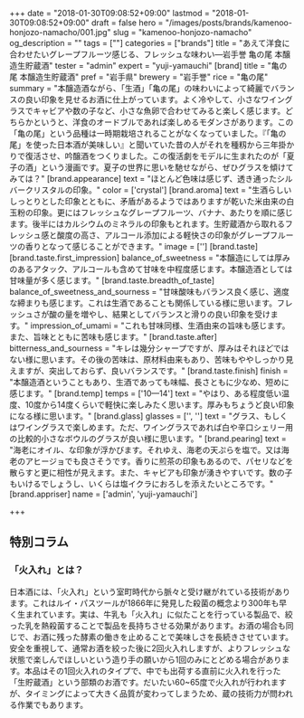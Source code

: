 +++
date = "2018-01-30T09:08:52+09:00"
lastmod = "2018-01-30T09:08:52+09:00"
draft = false
hero = "/images/posts/brands/kamenoo-honjozo-namacho/001.jpg"
slug = "kamenoo-honjozo-namacho"
og_description = ""
tags = [""]
categories = ["brands"]
title = "あえて洋食に合わせたいグレープフルーツ感じる、フレッシュな味わい—岩手誉 亀の尾 本醸造生貯蔵酒"
tester = "admin"
expert = "yuji-yamauchi"
[brand]
  title = "亀の尾 本醸造生貯蔵酒"
  pref = "岩手県"
  brewery = "岩手誉"
  rice = "亀の尾"
  summary = "本醸造酒ながら、「生酒」「亀の尾」の味わいによって綺麗でバランスの良い印象を見せるお酒に仕上がっています。よく冷やして、小さなワイングラスでキャビアや数の子など、小さな魚卵で合わせてみると楽しく感じます。どちらかというと、洋食のオードブルであれば楽しめるモダンさがあります。この「亀の尾」という品種は一時期栽培されることがなくなっていました。『「亀の尾」を使った日本酒が美味しい』と聞いていた昔の人がそれを種籾から三年掛かりで復活させ、吟醸酒をつくりました。この復活劇をモデルに生まれたのが「夏子の酒」という漫画です。夏子の世界に思いを馳せながら、ぜひグラスを傾けてみては？"
  [brand.appearance]
    text = "ほとんど色味は感じず、透き通ったシルバークリスタルの印象。"
    color = ['crystal']
  [brand.aroma]
    text = "生酒らしいしっとりとした印象とともに、矛盾があるようではありますが乾いた米由来の白玉粉の印象。更にはフレッシュなグレープフルーツ、バナナ、あたりを順に感じます。後半にはカルシウムのミネラルの印象もとれます。生貯蔵酒から取れるフレッシュ感と酸度の高さ、アルコール添加による軽快さの印象がグレープフルーツの香りとなって感じることができます。"
    image = ['']
  [brand.taste]
    [brand.taste.first_impression]
      balance_of_sweetness = "本醸造にしては厚みのあるアタック、アルコールも含めて甘味を中程度感じます。本醸造酒としては甘味量が多く感じます。"
    [brand.taste.breadth_of_taste]
      balance_of_sweetness_and_sourness = "甘味酸味もバランス良く感じ、適度な締まりも感じます。これは生酒であることも関係している様に思います。フレッシュさが酸の量を増やし、結果としてバランスと滑りの良い印象を受けます。"
      impression_of_umami = "これも甘味同様、生酒由来の旨味も感じます。また、旨味とともに苦味も感じます。"
    [brand.taste.after]
      bitterness_and_sourness = "キレは幾分シャープですが、厚みはそれほどではない様に思います。その後の苦味は、原材料由来もあり、苦味もややしっかり見えますが、突出しておらず、良いバランスです。"
    [brand.taste.finish]
      finish = "本醸造酒ということもあり、生酒であっても味幅、長さともに少なめ、短めに感じます。"
  [brand.temp]
    temps = ['10—14']
    text = "やはり、ある程度低い温度、10度から14度くらいで軽快に楽しみたく思います。厚みもちょうど良い印象になる様に思います。"
  [brand.glass]
    glasses = ['', '']
    text = "グラス、もしくはワイングラスで楽しめます。ただ、ワイングラスであれば白や辛口シェリー用の比較的小さなボウルのグラスが良い様に思います。"
  [brand.pearing]
    text = "海老にオイル、な印象が浮かびます。それゆえ、海老の天ぷらを塩で。又は海老のアヒージョでも良さそうです。香りに煎茶の印象もあるので、パセリなどを散らすと更に相性が見えます。また、キャビアも印象が湧きやすいです。数の子もいけるでしょうし、いくらは塩イクラにおろしを添えたいところです。"
  [brand.appriser]
    name = ['admin', 'yuji-yamauchi']

+++

## 特別コラム

### 「火入れ」とは？
日本酒には、「火入れ」という室町時代から脈々と受け継がれている技術があります。これはルイ・パスツールが1866年に発見した殺菌の概念より300年も早く生まれています。実は、牛乳も「火入れ」に似たことを行っている製品で、絞った乳を熱殺菌することで製品を長持ちさせる効果があります。お酒の場合も同じで、お酒に残った酵素の働きを止めることで美味しさを長続きさせています。安全を重視して、通常お酒を絞った後に2回火入れしますが、よりフレッシュな状態で楽しんでほしいという造り手の願いから1回のみにとどめる場合があります。本品はその1回火入れのタイプで、中でも出荷する直前に火入れを行った「生貯蔵酒」という部類のお酒です。だいたい60~65度で火入れが行われますが、タイミングによって大きく品質が変わってしまうため、蔵の技術力が問われる作業でもあります。
